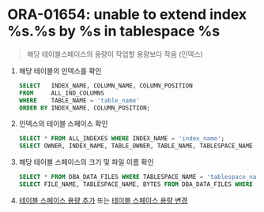 ORA-01654: unable to extend index %s.%s by %s in tablespace %s
===
>해당 테이블스페이스의 용량이 작업할 용량보다 작음 (인덱스)

1. 해당 테이블의 인덱스를 확인
    ```sql
    SELECT   INDEX_NAME, COLUMN_NAME, COLUMN_POSITION
    FROM     ALL_IND_COLUMNS
    WHERE    TABLE_NAME = 'table_name'
    ORDER BY INDEX_NAME, COLUMN_POSITION;
    ```

1. 인덱스의 테이블 스페이스 확인
    ```sql
    SELECT * FROM ALL_INDEXES WHERE INDEX_NAME = 'index_name';
    SELECT OWNER, INDEX_NAME, TABLE_OWNER, TABLE_NAME, TABLESPACE_NAME FROM ALL_INDEXES WHERE INDEX_NAME = 'index_name';
    ```

1. 해당 테이블 스페이스의 크기 및 파일 이름 확인
    ```sql
    SELECT * FROM DBA_DATA_FILES WHERE TABLESPACE_NAME = 'tablespace_name';
    SELECT FILE_NAME, TABLESPACE_NAME, BYTES FROM DBA_DATA_FILES WHERE TABLESPACE_NAME = 'tablespace_name';
    ```

1. [테이블 스페이스 용량 추가](../tablespace/README.md#추가) 또는 [테이블 스페이스 용량 변경](../tablespace/README.md#변경)
